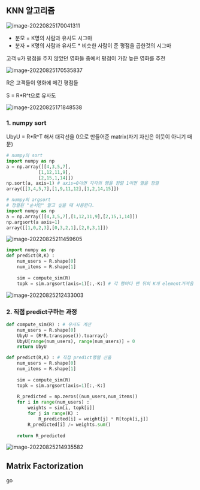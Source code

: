 ## KNN 알고리즘

![image-20220825170041311](C:\Users\kiki2\AppData\Roaming\Typora\typora-user-images\image-20220825170041311.png)

* 분모 = K명의 사람과 유사도 시그마
* 분자 = K명의 사람과 유사도 * 비슷한 사람이 준 평점을 곱한것의 시그마

고객 u가 평점을 주지 않았던 영화들 중에서 평점이 가장 높은 영화를 추천

![image-20220825170535837](C:\Users\kiki2\AppData\Roaming\Typora\typora-user-images\image-20220825170535837.png)

R은 고객들이 영화에 메긴 평점들

S = R*R^t으로 유사도

![image-20220825171848538](C:\Users\kiki2\AppData\Roaming\Typora\typora-user-images\image-20220825171848538.png)

### 1. numpy sort

UbyU = R*R^T 해서 대각선을 0으로 만들어준 matrix(자기 자신은 이웃이 아니기 때문)

```python
# numpy의 sort
import numpy as np
a = np.array([[4,3,5,7],
            [1,12,11,9],
            [2,15,1,14]])
np.sort(a, axis=1) # axis=0이면 각각의 행을 정렬 1이면 열을 정렬
array([[3,4,5,7],[1,9,11,12],[1,2,14,15]])
```

```python
# numpy의 argsort
# 정렬된 "순서만" 알고 싶을 때 사용한다.
import numpy as np
a = np.array([[4,3,5,7],[1,12,11,9],[2,15,1,14]])
np.argsort(a axis=1)
array([[1,0,2,3],[0,3,2,1],[2,0,3,1]])
```

![image-20220825211459605](C:\Users\kiki2\AppData\Roaming\Typora\typora-user-images\image-20220825211459605.png)

```python
import numpy as np
def predict(R,K) :
    num_users = R.shape[0]
    num_items = R.shape[1]
    
    sim = compute_sim(R)
    topk = sim.argsort(axis=1)[:,-K:] # 각 행마다 맨 뒤의 K개 element가져옴 
```

![image-20220825212433003](C:\Users\kiki2\AppData\Roaming\Typora\typora-user-images\image-20220825212433003.png)

### 2. 직접 predict구하는 과정

```python
def compute_sim(R) : # 유사도 계산
    num_users = R.shape[0]
    UbyU = (R*R.transpose()).toarray()
    UbyU[range(num_users), range(num_users)] = 0
    return UbyU

def predict(R,K) : # 직접 predict행렬 산출
    num_users = R.shape[0]
    num_items = R.shape[1]
    
    sim = compute_sim(R)
    topk = sim.argsort(axis=1)[:,-K:]
    
    R_predicted = np.zeros((num_users,num_items))
    for i in range(num_users) :
        weights = sim[i, topk[i]]
        for j in range(K) :
            R_predicted[i] = weight[j] * R[topk[i,j]]
        R_predicted[i] /= weights.sum()
    
    return R_predicted
```

![image-20220825214935582](C:\Users\kiki2\AppData\Roaming\Typora\typora-user-images\image-20220825214935582.png)



## Matrix Factorization

go
